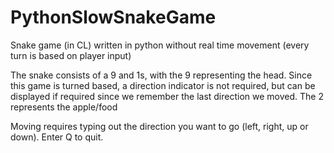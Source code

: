 # PythonSlowSnakeGame
Snake game (in CL) written in python without real time movement (every turn is based on player input)

The snake consists of a 9 and 1s, with the 9 representing the head. Since this game is turned based, a direction indicator is not required, but can be displayed if required since we remember the last direction we moved. The 2 represents the apple/food

Moving requires typing out the direction you want to go (left, right, up or down). Enter Q to quit.
